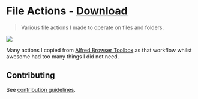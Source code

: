 # File Actions - [Download](https://github.com/nikitavoloboev/small-workflows/blob/master/file-actions/File%20actions.alfredworkflow?raw=true)

> Various file actions I made to operate on files and folders.

![](https://i.imgur.com/yhazzRh.png)

Many actions I copied from [Alfred Browser Toolbox](http://customct.com/alfred-2-workflows) as that workflow whilst awesome had too many things I did not need.

## Contributing

See [contribution guidelines](../CONTRIBUTING.md#readme).

